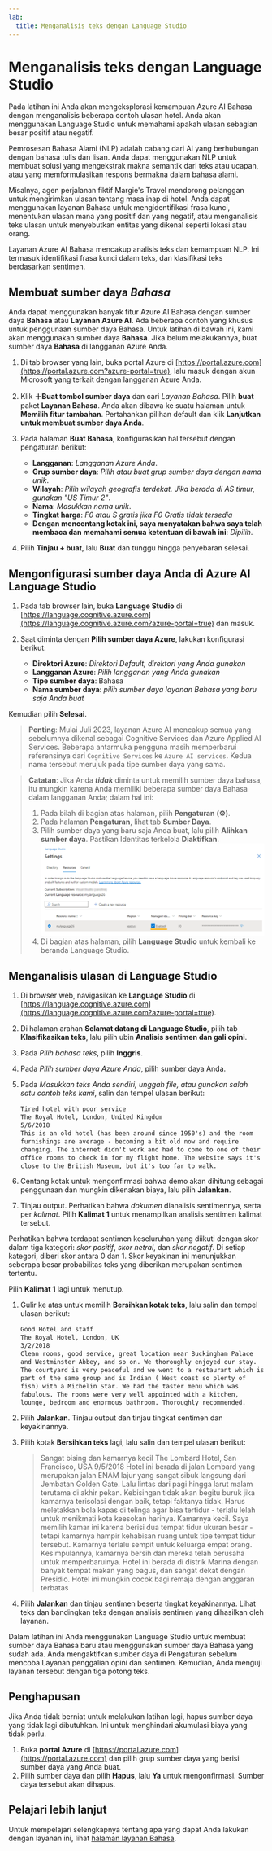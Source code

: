 ```yaml
---
lab:
  title: Menganalisis teks dengan Language Studio
---
```


# Menganalisis teks dengan Language Studio

Pada latihan ini Anda akan mengeksplorasi kemampuan Azure AI Bahasa dengan menganalisis beberapa contoh ulasan hotel. Anda akan menggunakan Language Studio untuk memahami apakah ulasan sebagian besar positif atau negatif.

Pemrosesan Bahasa Alami (NLP) adalah cabang dari AI yang berhubungan dengan bahasa tulis dan lisan. Anda dapat menggunakan NLP untuk membuat solusi yang mengekstrak makna semantik dari teks atau ucapan, atau yang memformulasikan respons bermakna dalam bahasa alami.

Misalnya, agen perjalanan fiktif Margie's Travel mendorong pelanggan untuk mengirimkan ulasan tentang masa inap di hotel. Anda dapat menggunakan layanan Bahasa untuk mengidentifikasi frasa kunci, menentukan ulasan mana yang positif dan yang negatif, atau menganalisis teks ulasan untuk menyebutkan entitas yang dikenal seperti lokasi atau orang.

Layanan Azure AI Bahasa mencakup analisis teks dan kemampuan NLP. Ini termasuk identifikasi frasa kunci dalam teks, dan klasifikasi teks berdasarkan sentimen.

## Membuat sumber daya *Bahasa*

Anda dapat menggunakan banyak fitur Azure AI Bahasa dengan sumber daya **Bahasa** atau **Layanan Azure AI**. Ada beberapa contoh yang khusus untuk penggunaan sumber daya Bahasa. Untuk latihan di bawah ini, kami akan menggunakan sumber daya **Bahasa**. Jika belum melakukannya, buat sumber daya **Bahasa** di langganan Azure Anda.

1. Di tab browser yang lain, buka portal Azure di [https://portal.azure.com](https://portal.azure.com?azure-portal=true), lalu masuk dengan akun Microsoft yang terkait dengan langganan Azure Anda.

1. Klik **&#65291;Buat tombol sumber daya** dan cari *Layanan Bahasa*. Pilih **buat** paket **Layanan Bahasa**. Anda akan dibawa ke suatu halaman untuk **Memilih fitur tambahan**. Pertahankan pilihan default dan klik **Lanjutkan untuk membuat sumber daya Anda**. 

1. Pada halaman **Buat Bahasa**, konfigurasikan hal tersebut dengan pengaturan berikut:
    - **Langganan**: *Langganan Azure Anda*.
    - **Grup sumber daya**: *Pilih atau buat grup sumber daya dengan nama unik*.
    - **Wilayah**: *Pilih wilayah geografis terdekat. Jika berada di AS timur, gunakan "US Timur 2"*.
    - **Nama**: *Masukkan nama unik*.
    - **Tingkat harga**: *F0 atau S gratis jika F0 Gratis tidak tersedia*
    - **Dengan mencentang kotak ini, saya menyatakan bahwa saya telah membaca dan memahami semua ketentuan di bawah ini**: *Dipilih*.

1. Pilih **Tinjau + buat**, lalu **Buat** dan tunggu hingga penyebaran selesai.

## Mengonfigurasi sumber daya Anda di Azure AI Language Studio

1. Pada tab browser lain, buka **Language Studio** di [https://language.cognitive.azure.com](https://language.cognitive.azure.com?azure-portal=true) dan masuk.

1. Saat diminta dengan **Pilih sumber daya Azure**, lakukan konfigurasi berikut:
    - **Direktori Azure**: *Direktori Default, direktori yang Anda gunakan*
    - **Langganan Azure**: *Pilih langganan yang Anda gunakan*
    - **Tipe sumber daya**: Bahasa
    - **Nama sumber daya**: *pilih sumber daya layanan Bahasa yang baru saja Anda buat*

Kemudian pilih **Selesai**.

> **Penting**: Mulai Juli 2023, layanan Azure AI mencakup semua yang sebelumnya dikenal sebagai Cognitive Services dan Azure Applied AI Services. Beberapa antarmuka pengguna masih memperbarui referensinya dari `Cognitive Services` ke `Azure AI services`. Kedua nama tersebut merujuk pada tipe sumber daya yang sama.

> **Catatan**: Jika Anda ***tidak*** diminta untuk memilih sumber daya bahasa, itu mungkin karena Anda memiliki beberapa sumber daya Bahasa dalam langganan Anda; dalam hal ini:
> 1. Pada bilah di bagian atas halaman, pilih **Pengaturan (&#9881;)**. 
> 1. Pada halaman **Pengaturan**, lihat tab **Sumber Daya**.
> 1. Pilih sumber daya yang baru saja Anda buat, lalu pilih **Alihkan sumber daya**. Pastikan Identitas terkelola **Diaktifkan**.
> ![Aktifkan sumber daya bahasa.](media/analyze-text-language-service/language-resource-enabled.png)
> 1. Di bagian atas halaman, pilih **Language Studio** untuk kembali ke beranda Language Studio.

## Menganalisis ulasan di Language Studio

1. Di browser web, navigasikan ke **Language Studio** di [https://language.cognitive.azure.com](https://language.cognitive.azure.com?azure-portal=true).

1. Di halaman arahan **Selamat datang di Language Studio**, pilih tab **Klasifikasikan teks**, lalu pilih ubin **Analisis sentimen dan gali opini**.

1. Pada *Pilih bahasa teks*, pilih **Inggris**.

1. Pada *Pilih sumber daya Azure Anda*, pilih sumber daya Anda.

1. Pada *Masukkan teks Anda sendiri, unggah file, atau gunakan salah satu contoh teks kami*, salin dan tempel ulasan berikut:

    ```
    Tired hotel with poor service
    The Royal Hotel, London, United Kingdom
    5/6/2018
    This is an old hotel (has been around since 1950's) and the room furnishings are average - becoming a bit old now and require changing. The internet didn't work and had to come to one of their office rooms to check in for my flight home. The website says it's close to the British Museum, but it's too far to walk.
    ```

1. Centang kotak untuk mengonfirmasi bahwa demo akan dihitung sebagai penggunaan dan mungkin dikenakan biaya, lalu pilih **Jalankan**.

1. Tinjau output. Perhatikan bahwa *dokumen* dianalisis sentimennya, serta per *kalimat*. Pilih **Kalimat 1** untuk menampilkan analisis sentimen kalimat tersebut. 

Perhatikan bahwa terdapat sentimen keseluruhan yang diikuti dengan skor dalam tiga kategori: *skor positif*, *skor netral*, dan *skor negatif*. Di setiap kategori, diberi skor antara 0 dan 1. Skor keyakinan ini menunjukkan seberapa besar probabilitas teks yang diberikan merupakan sentimen tertentu. 

Pilih **Kalimat 1** lagi untuk menutup.

1. Gulir ke atas untuk memilih **Bersihkan kotak teks**, lalu salin dan tempel ulasan berikut:

    ```
    Good Hotel and staff
    The Royal Hotel, London, UK
    3/2/2018
    Clean rooms, good service, great location near Buckingham Palace and Westminster Abbey, and so on. We thoroughly enjoyed our stay. The courtyard is very peaceful and we went to a restaurant which is part of the same group and is Indian ( West coast so plenty of fish) with a Michelin Star. We had the taster menu which was fabulous. The rooms were very well appointed with a kitchen, lounge, bedroom and enormous bathroom. Thoroughly recommended.
    ```
    
    
1. Pilih **Jalankan**. Tinjau output dan tinjau tingkat sentimen dan keyakinannya.

1. Pilih kotak **Bersihkan teks** lagi, lalu salin dan tempel ulasan berikut:

    >Sangat bising dan kamarnya kecil The Lombard Hotel, San Francisco, USA 9/5/2018 Hotel ini berada di jalan Lombard yang merupakan jalan ENAM lajur yang sangat sibuk langsung dari Jembatan Golden Gate. Lalu lintas dari pagi hingga larut malam terutama di akhir pekan. Kebisingan tidak akan begitu buruk jika kamarnya terisolasi dengan baik, tetapi faktanya tidak. Harus meletakkan bola kapas di telinga agar bisa tertidur - terlalu lelah untuk menikmati kota keesokan harinya. Kamarnya kecil. Saya memilih kamar ini karena berisi dua tempat tidur ukuran besar - tetapi kamarnya hampir kehabisan ruang untuk tipe tempat tidur tersebut. Kamarnya terlalu sempit untuk keluarga empat orang. Kesimpulannya, kamarnya bersih dan mereka telah berusaha untuk memperbaruinya. Hotel ini berada di distrik Marina dengan banyak tempat makan yang bagus, dan sangat dekat dengan Presidio. Hotel ini mungkin cocok bagi remaja dengan anggaran terbatas

1. Pilih **Jalankan** dan tinjau sentimen beserta tingkat keyakinannya. Lihat teks dan bandingkan teks dengan analisis sentimen yang dihasilkan oleh layanan.

Dalam latihan ini Anda menggunakan Language Studio untuk membuat sumber daya Bahasa baru atau menggunakan sumber daya Bahasa yang sudah ada. Anda mengaktifkan sumber daya di Pengaturan sebelum mencoba Layanan penggalian opini dan sentimen. Kemudian, Anda menguji layanan tersebut dengan tiga potong teks.

## Penghapusan

Jika Anda tidak berniat untuk melakukan latihan lagi, hapus sumber daya yang tidak lagi dibutuhkan. Ini untuk menghindari akumulasi biaya yang tidak perlu.

1. Buka **portal Azure** di [https://portal.azure.com](https://portal.azure.com) dan pilih grup sumber daya yang berisi sumber daya yang Anda buat.
1. Pilih sumber daya dan pilih **Hapus**, lalu **Ya** untuk mengonfirmasi. Sumber daya tersebut akan dihapus.

## Pelajari lebih lanjut

Untuk mempelajari selengkapnya tentang apa yang dapat Anda lakukan dengan layanan ini, lihat [halaman layanan Bahasa](https://learn.microsoft.com/azure/ai-services/language-service/overview).
